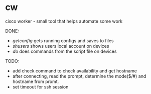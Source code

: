 # cw
cisco worker - small tool that helps automate some work

DONE:
- *getconfig* gets running configs and saves to files
- *shusers* shows users local account on devices
- *do* does commands from the script file on devices


TODO:
- add check command to check availability and get hostname
- after connecting, read the prompt, determine the mode($/#) and hostname from promt.
- set timeout for ssh session




